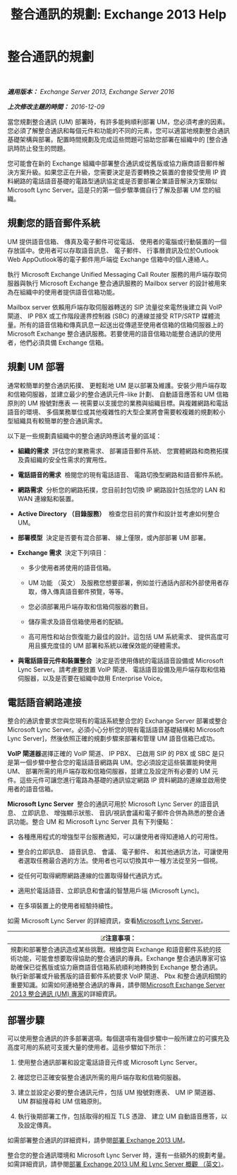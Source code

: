 ﻿---
title: '整合通訊的規劃: Exchange 2013 Help'
TOCTitle: 整合通訊的規劃
ms:assetid: 942788b1-b19d-40b3-a52e-2e1fef8df3f9
ms:mtpsurl: https://technet.microsoft.com/zh-tw/library/JJ674306(v=EXCHG.150)
ms:contentKeyID: 50473800
ms.date: 05/21/2018
mtps_version: v=EXCHG.150
ms.translationtype: MT
---

# 整合通訊的規劃

 

_**適用版本：** Exchange Server 2013, Exchange Server 2016_

_**上次修改主題的時間：** 2016-12-09_

當您規劃整合通訊 (UM) 部署時，有許多能夠順利部署 UM，您必須考慮的因素。您必須了解整合通訊和每個元件和功能的不同的元素，您可以適當地規劃整合通訊基礎架構與部署。配置時間規劃及完成這些問題可協助您部署在組織中的 \[整合通訊時防止發生的問題。

您可能會在新的 Exchange 組織中部署整合通訊或從舊版或協力廠商語音郵件解決方案升級。如果您正在升級，您需要決定是否要轉換之裝置的會接受使用 IP 資料網路的電話語音基礎的電路型通訊協定或是否要部署企業語音解決方案類似 Microsoft Lync Server。這是只的第一個步驟準備自行了解及部署 UM 您的組織。

## 規劃您的語音郵件系統

UM 提供語音信箱、 傳真及電子郵件可從電話、 使用者的電腦或行動裝置的一個存放區中。使用者可以存取語音訊息、 電子郵件、 行事曆資訊及位於Outlook Web AppOutlook等的電子郵件用戶端從 Exchange 信箱中的個人連絡人。

執行 Microsoft Exchange Unified Messaging Call Router 服務的用戶端存取伺服器與執行 Microsoft Exchange 整合通訊服務的 Mailbox server 的設計被用來為在組織中的使用者提供語音信箱功能。

Mailbox server 依賴用戶端存取伺服器轉送的 SIP 流量從來電然後建立與 VoIP 閘道、 IP PBX 或工作階段邊界控制器 (SBC) 的連線並接受 RTP/SRTP 媒體流量。所有的語音信箱和傳真訊息一起送出從傳遞至使用者信箱的信箱伺服器上的 Microsoft Exchange 整合通訊服務。若要使用的語音信箱功能整合通訊的使用者，他們必須具備 Exchange 信箱。

## 規劃 UM 部署

通常較簡單的整合通訊拓撲、 更輕鬆地 UM 是以部署及維護。安裝少用戶端存取和信箱伺服器，並建立最少的整合通訊元件-like 計劃、 自動語音應答和 UM 信箱原則的 UM 撥號對應表 — 視需要以支援您的業務與組織目標。與複雜網路和電話語音的環境、 多個業務單位或其他複雜性的大型企業將會需要較複雜的規劃較小型組織具有較簡單的整合通訊需求。

以下是一些規劃貴組織中的整合通訊時應該考量的區域：

  - **組織的需求**  評估您的業務需求、 部署語音郵件系統、 您實體網路和商務拓撲及貴組織的安全性需求的實用性。

  - **電話語音的需求**  檢閱您的現有電話語音、 電路切換型網路和語音郵件系統。

  - **網路需求**  分析您的網路拓撲，您目前封包切換 IP 網路設計包括您的 LAN 和 WAN 連線點和裝置。

  - **Active Directory （目錄服務）**  檢查您目前的實作和設計並考慮如何整合 UM。

  - **部署模型**  決定是否要有混合部署、 線上僅限，或內部部署 UM 部署。

  - **Exchange 需求**  決定下列項目：
    
      - 多少使用者將使用的語音信箱。
    
      - UM 功能 （英文） 及服務您想要部署，例如並行通話內部和外部使用者存取，傳入傳真語音郵件預覽，等等。
    
      - 您必須部署用戶端存取和信箱伺服器的數目。
    
      - 儲存需求及語音信箱使用者的配額。
    
      - 高可用性和站台恢復能力最佳的設計。這包括 UM 系統需求、 提供高度可用且擴充度佳的 UM 部署和系統以確保效能的硬體需求。

  - **與電話語音元件和裝置整合**  決定是否使用傳統的電話語音設備或 Microsoft Lync Server。請考慮要放置 VoIP 閘道、 電話語音設備及用戶端存取和信箱伺服器，以及是否要在組織中啟用 Enterprise Voice。

## 電話語音網路連接

整合的通訊會要求您與您現有的電話系統整合您的 Exchange Server 部署或整合 Microsoft Lync Server。必須小心分析您的現有電話語音基礎結構和 Microsoft Lync Server\]，然後依照正確的規劃步驟來部署和管理 UM 語音信箱已成功。

**VoIP 閘道器**選擇正確的 VoIP 閘道、 IP PBX、 已啟用 SIP 的 PBX 或 SBC 是只是第一個步驟中整合您的電話語音網路與 UM。您必須設定這些裝置能夠使用 UM、 部署所需的用戶端存取和信箱伺服器，並建立及設定所有必要的 UM 元件。這些元件可讓您進行電路為基礎的通訊協定網路 IP 資料網路的連線並啟用使用者的語音信箱。

**Microsoft Lync Server**  整合的通訊可用於 Microsoft Lync Server 的語音訊息、 立即訊息、 增強顯示狀態、 音訊/視訊會議和電子郵件合併為熟悉的整合通訊功能。整合 UM 和 Microsoft Lync Server 具有下列優點：

  - 各種應用程式的增強型平台服務通知，可以讓使用者得知連絡人的可用性。

  - 整合的立即訊息、 語音訊息、 會議、 電子郵件、 和其他通訊方法，可讓使用者選取任務最合適的方法。使用者也可以切換其中一種方法從至另一個視。

  - 從任何可取得網際網路連線的位置取得替代通訊方式。

  - 適用於電話語音、立即訊息和會議的智慧用戶端 (Microsoft Lync)。

  - 在多項裝置上的使用者經驗持續性。

如需 Microsoft Lync Server 的詳細資訊，查看[Microsoft Lync Server](https://go.microsoft.com/fwlink/p/?linkid=265752)。

<table>
<thead>
<tr class="header">
<th><img src="images/Bb124558.note(EXCHG.150).gif" title="注意事項" alt="注意事項" />注意事項：</th>
</tr>
</thead>
<tbody>
<tr class="odd">
<td>規劃和部署整合通訊造成某些挑戰。根據您與 Exchange 和語音郵件系統的技術功能，可能會想要取得協助的整合通訊的專員。Exchange 整合通訊專家可協助確保已從舊版或協力廠商語音信箱系統順利地轉換到 Exchange 整合通訊。執行新部署或升級舊版的語音郵件系統要求 VoIP 閘道、 Pbx 和整合通訊相關的重要知識。如需如何連絡整合通訊的專員，請參閱<a href="http://go.microsoft.com/fwlink/p/?linkid=262708">Microsoft Exchange Server 2013 整合通訊 (UM) 專家</a>的詳細資訊。</td>
</tr>
</tbody>
</table>


## 部署步驟

可以使用整合通訊的許多部署選項。每個選項有幾個步驟中一般所建立的可擴充及高度可用的系統可支援大量的使用者。這些步驟如下所示：

1.  使用整合通訊部署和設定電話語音元件或 Microsoft Lync Server。

2.  確認您已正確安裝整合通訊所需的用戶端存取和信箱伺服器。

3.  建立並設定必要的整合通訊元件，包括 UM 撥號對應表、 UM IP 閘道器、 UM 群組搜尋和 UM 信箱原則。

4.  執行後期部署工作，包括取得的相互 TLS 憑證、 建立 UM 自動語音應答，以及設定傳真。

如需部署整合通訊的詳細資料，請參閱[部署 Exchange 2013 UM](deploy-exchange-2013-um-exchange-2013-help.md)。

整合您的整合通訊環境和 Microsoft Lync Server 時，還有一些額外的規劃考量。如需詳細資訊，請參閱[部署 Exchange 2013 UM 和 Lync Server 概觀 （英文）](deploying-exchange-2013-um-and-lync-server-overview-exchange-2013-help.md)。

